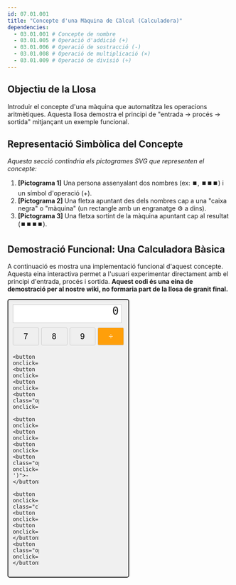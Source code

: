 ```yaml
---
id: 07.01.001
title: "Concepte d'una Màquina de Càlcul (Calculadora)"
dependencies:
  - 03.01.001 # Concepte de nombre
  - 03.01.005 # Operació d'addició (+)
  - 03.01.006 # Operació de sostracció (-)
  - 03.01.008 # Operació de multiplicació (×)
  - 03.01.009 # Operació de divisió (÷)
---
```


## Objectiu de la Llosa
Introduir el concepte d'una màquina que automatitza les operacions aritmètiques. Aquesta llosa demostra el principi de "entrada -> procés -> sortida" mitjançant un exemple funcional.

## Representació Simbòlica del Concepte

*Aquesta secció contindria els pictogrames SVG que representen el concepte:*
1.  **[Pictograma 1]** Una persona assenyalant dos nombres (ex: ⏹️, ⏹️⏹️⏹️) i un símbol d'operació (+).
2.  **[Pictograma 2]** Una fletxa apuntant des dels nombres cap a una "caixa negra" o "màquina" (un rectangle amb un engranatge ⚙️ a dins).
3.  **[Pictograma 3]** Una fletxa sortint de la màquina apuntant cap al resultat (⏹️⏹️⏹️⏹️).

## Demostració Funcional: Una Calculadora Bàsica

A continuació es mostra una implementació funcional d'aquest concepte. Aquesta eina interactiva permet a l'usuari experimentar directament amb el principi d'entrada, procés i sortida. **Aquest codi és una eina de demostració per al nostre wiki, no formaria part de la llosa de granit final.**

<!-- El següent bloc és HTML, CSS i JavaScript. GitHub Pages l'interpretarà. -->
<style>
  .calc {
    border: 2px solid #333;
    border-radius: 5px;
    padding: 10px;
    width: 250px;
    background-color: #f0f0f0;
    font-family: monospace;
  }
  .calc-screen {
    width: 95%;
    height: 40px;
    border: 1px solid #ccc;
    background-color: #fff;
    margin-bottom: 10px;
    text-align: right;
    padding-right: 5px;
    font-size: 24px;
  }
  .calc-keys {
    display: grid;
    grid-template-columns: repeat(4, 1fr);
    gap: 5px;
  }
  .calc-keys button {
    height: 40px;
    font-size: 18px;
    border: 1px solid #ccc;
    border-radius: 3px;
    cursor: pointer;
  }
  .calc-keys button:hover {
    background-color: #ddd;
  }
  .calc-keys .operator {
    background-color: #ff9f0a;
    color: white;
  }
   .calc-keys .clear {
    background-color: #d44;
    color: white;
  }
</style>

<div id="calculadora" class="calc">
  <div id="calc-display" class="calc-screen">0</div>
  <div class="calc-keys">
    <button onclick="appendToDisplay('7')">7</button>
    <button onclick="appendToDisplay('8')">8</button>
    <button onclick="appendToDisplay('9')">9</button>
    <button class="operator" onclick="setOperator('/')">÷</button>

    <button onclick="appendToDisplay('4')">4</button>
    <button onclick="appendToDisplay('5')">5</button>
    <button onclick="appendToDisplay('6')">6</button>
    <button class="operator" onclick="setOperator('*')">×</button>

    <button onclick="appendToDisplay('1')">1</button>
    <button onclick="appendToDisplay('2')">2</button>
    <button onclick="appendToDisplay('3')">3</button>
    <button class="operator" onclick="setOperator('-')">-</button>

    <button onclick="clearDisplay()" class="clear">C</button>
    <button onclick="appendToDisplay('0')">0</button>
    <button onclick="calculateResult()">=</button>
    <button class="operator" onclick="setOperator('+')">+</button>
  </div>
</div>

<script>
  const display = document.getElementById('calc-display');
  let currentInput = '0';
  let operator = null;
  let firstOperand = null;

  function updateDisplay() {
    display.innerText = currentInput;
  }

  function appendToDisplay(value) {
    if (currentInput === '0') {
      currentInput = value;
    } else {
      currentInput += value;
    }
    updateDisplay();
  }

  function clearDisplay() {
    currentInput = '0';
    operator = null;
    firstOperand = null;
    updateDisplay();
  }

  function setOperator(op) {
    if (firstOperand === null) {
      firstOperand = parseFloat(currentInput);
      operator = op;
      currentInput = '0';
    }
  }

  function calculateResult() {
    if (operator === null || firstOperand === null) return;
    const secondOperand = parseFloat(currentInput);
    let result = 0;

    switch (operator) {
      case '+':
        result = firstOperand + secondOperand;
        break;
      case '-':
        result = firstOperand - secondOperand;
        break;
      case '*':
        result = firstOperand * secondOperand;
        break;
      case '/':
        result = firstOperand / secondOperand;
        break;
    }

    currentInput = result.toString();
    operator = null;
    firstOperand = null;
    updateDisplay();
  }
</script>
